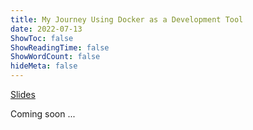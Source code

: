 ```yaml
---
title: My Journey Using Docker as a Development Tool
date: 2022-07-13
ShowToc: false
ShowReadingTime: false
ShowWordCount: false
hideMeta: false
---
```


[Slides](https://docker-as-a-dev-tool.haseebmajid.dev/)

Coming soon ...

